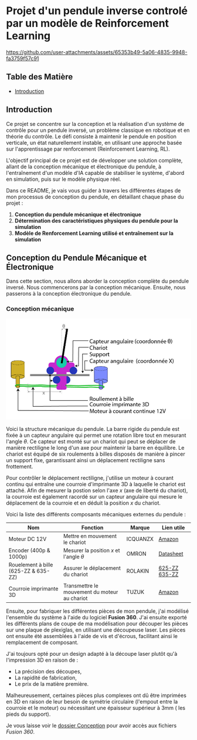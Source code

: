 # Projet d'un pendule inverse controlé par un modèle de Reinforcement Learning

https://github.com/user-attachments/assets/65353b49-5a06-4835-9948-fa3759f57c91

## Table des Matière

- [Introduction](#introduction)

## Introduction

Ce projet se concentre sur la conception et la réalisation d'un système de contrôle pour un pendule inversé, un problème classique en robotique et en théorie du contrôle. Le défi consiste à maintenir le pendule en position verticale, un état naturellement instable, en utilisant une approche basée sur l'apprentissage par renforcement (Reinforcement Learning, RL).

L'objectif principal de ce projet est de développer une solution complète, allant de la conception mécanique et électronique du pendule, à l'entraînement d'un modèle d'IA capable de stabiliser le système, d'abord en simulation, puis sur le modèle physique réel.

Dans ce README, je vais vous guider à travers les différentes étapes de mon processus de conception du pendule, en détaillant chaque phase du projet :

1. **Conception du pendule mécanique et électronique**
2. **Détermination des caractéristiques physiques du pendule pour la simulation**
3. **Modèle de Renforcement Learning utilisé et entraînement sur la simulation**

## Conception du Pendule Mécanique et Électronique

Dans cette section, nous allons aborder la conception complète du pendule inversé. Nous commencerons par la conception mécanique. Ensuite, nous passerons à la conception électronique du pendule.

### Conception mécanique

![Shéma mécanique pendule](./Media/shema_IP.jpg)

Voici la structure mécanique du pendule. La barre rigide du pendule est fixée à un capteur angulaire qui permet une rotation libre tout en mesurant l'angle $\theta$. Ce capteur est monté sur un chariot qui peut se déplacer de manière rectiligne le long d'un axe pour maintenir la barre en équilibre. Le chariot est équipé de six roulements à billes disposés de manière à pincer un support fixe, garantissant ainsi un déplacement rectiligne sans frottement.

Pour contrôler le déplacement rectiligne, j'utilise un moteur à courant continu qui entraîne une courroie d'imprimante 3D à laquelle le chariot est attaché. Afin de mesurer la postion selon l'axe _x_ (axe de liberté du chariot), la courroie est également racordé sur un capteur angulaire qui mesure le déplacement de la courroie et en déduit la position _x_ du chariot.

Voici la liste des différents composants mécaniques externes du pendule :

| Nom                                  | Fonction                                      | Marque   | Lien utile                                                                                                                                                                                |
| ------------------------------------ | --------------------------------------------- | -------- | ----------------------------------------------------------------------------------------------------------------------------------------------------------------------------------------- |
| Moteur DC 12V                        | Mettre en mouvement le chariot                | ICQUANZX | [Amazon](https://www.amazon.fr/ICQUANZX-engrenages-r%C3%A9duction-%C3%A9lectrique-Diam%C3%A8tre/dp/B0824V7YGT)                                                                            |
| Encoder (400p & 1000p)               | Mesurer la position _x_ et l'angle $\theta$   | OMRON    | [Datasheet](https://www.amazon.fr/ICQUANZX-engrenages-r%C3%A9duction-%C3%A9lectrique-Diam%C3%A8tre/dp/B0824V7YGT)                                                                         |
| Rouelement à bille (625-ZZ & 635-ZZ) | Assurer le déplacement du chariot             | ROLAKIN  | [625-ZZ](https://www.123roulement.com/roulement-palier/roulement-bille/simple-rangee/625-zz) [635-ZZ](https://www.123roulement.com/roulement-palier/roulement-bille/simple-rangee/635-zz) |
| Courroie imprimante 3D               | Transmettre le mouvement du moteur au chariot | TUZUK    | [Amazon](https://www.amazon.fr/gp/product/B08SWTSG2K)                                                                                                                                     |

Ensuite, pour fabriquer les différentes pièces de mon pendule, j'ai modélisé l'ensemble du système à l'aide du logiciel **Fusion 360**. J'ai ensuite exporté les différents plans de coupe de ma modélisation pour découper les pièces sur une plaque de plexiglas, en utilisant une découpeuse laser. Les pièces ont ensuite été assemblées à l'aide de vis et d'écrous, facilitant ainsi le remplacement de composant.

J'ai toujours opté pour un design adapté à la découpe laser plutôt qu'à l'impression 3D en raison de :

- La précision des découpes,
- La rapidité de fabrication,
- Le prix de la matière première.

Malheureusement, certaines pièces plus complexes ont dû être imprimées en 3D en raison de leur besoin de symétrie circulaire (l'empout entre la courroie et le moteur) ou nécessitant une épaisseur supérieur à 3mm ( les pieds du support).

Je vous laisse voir le [ dossier Conception](/Conception) pour avoir accès aux fichiers _Fusion 360_.

